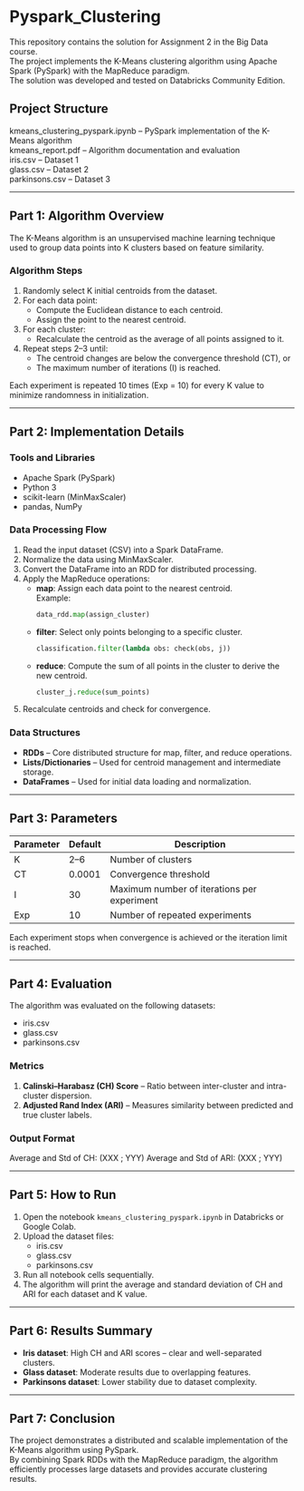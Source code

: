 # Pyspark_Clustering
This repository contains the solution for Assignment 2 in the Big Data course.  
The project implements the K-Means clustering algorithm using Apache Spark (PySpark) with the MapReduce paradigm.  
The solution was developed and tested on Databricks Community Edition.

## Project Structure
kmeans_clustering_pyspark.ipynb – PySpark implementation of the K-Means algorithm  
kmeans_report.pdf – Algorithm documentation and evaluation  
iris.csv – Dataset 1  
glass.csv – Dataset 2  
parkinsons.csv – Dataset 3  

---

## Part 1: Algorithm Overview
The K-Means algorithm is an unsupervised machine learning technique used to group data points into K clusters based on feature similarity.

### Algorithm Steps
1. Randomly select K initial centroids from the dataset.
2. For each data point:
   - Compute the Euclidean distance to each centroid.
   - Assign the point to the nearest centroid.
3. For each cluster:
   - Recalculate the centroid as the average of all points assigned to it.
4. Repeat steps 2–3 until:
   - The centroid changes are below the convergence threshold (CT), or
   - The maximum number of iterations (I) is reached.

Each experiment is repeated 10 times (Exp = 10) for every K value to minimize randomness in initialization.

---

## Part 2: Implementation Details

### Tools and Libraries
- Apache Spark (PySpark)
- Python 3
- scikit-learn (MinMaxScaler)
- pandas, NumPy

### Data Processing Flow
1. Read the input dataset (CSV) into a Spark DataFrame.
2. Normalize the data using MinMaxScaler.
3. Convert the DataFrame into an RDD for distributed processing.
4. Apply the MapReduce operations:
   - **map**: Assign each data point to the nearest centroid.  
     Example:
     ```python
     data_rdd.map(assign_cluster)
     ```
   - **filter**: Select only points belonging to a specific cluster.  
     ```python
     classification.filter(lambda obs: check(obs, j))
     ```
   - **reduce**: Compute the sum of all points in the cluster to derive the new centroid.  
     ```python
     cluster_j.reduce(sum_points)
     ```
5. Recalculate centroids and check for convergence.

### Data Structures
- **RDDs** – Core distributed structure for map, filter, and reduce operations.
- **Lists/Dictionaries** – Used for centroid management and intermediate storage.
- **DataFrames** – Used for initial data loading and normalization.

---

## Part 3: Parameters
| Parameter | Default | Description |
|------------|----------|-------------|
| K | 2–6 | Number of clusters |
| CT | 0.0001 | Convergence threshold |
| I | 30 | Maximum number of iterations per experiment |
| Exp | 10 | Number of repeated experiments |

Each experiment stops when convergence is achieved or the iteration limit is reached.

---

## Part 4: Evaluation
The algorithm was evaluated on the following datasets:
- iris.csv  
- glass.csv  
- parkinsons.csv  

### Metrics
1. **Calinski–Harabasz (CH) Score** – Ratio between inter-cluster and intra-cluster dispersion.  
2. **Adjusted Rand Index (ARI)** – Measures similarity between predicted and true cluster labels.

### Output Format
Average and Std of CH: (XXX ; YYY)
Average and Std of ARI: (XXX ; YYY)

---

## Part 5: How to Run
1. Open the notebook `kmeans_clustering_pyspark.ipynb` in Databricks or Google Colab.  
2. Upload the dataset files:
   - iris.csv
   - glass.csv
   - parkinsons.csv  
3. Run all notebook cells sequentially.  
4. The algorithm will print the average and standard deviation of CH and ARI for each dataset and K value.

---

## Part 6: Results Summary
- **Iris dataset**: High CH and ARI scores – clear and well-separated clusters.  
- **Glass dataset**: Moderate results due to overlapping features.  
- **Parkinsons dataset**: Lower stability due to dataset complexity.  

---

## Part 7: Conclusion
The project demonstrates a distributed and scalable implementation of the K-Means algorithm using PySpark.  
By combining Spark RDDs with the MapReduce paradigm, the algorithm efficiently processes large datasets and provides accurate clustering results.
